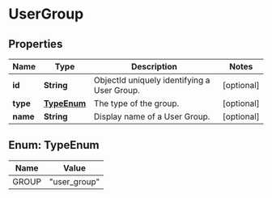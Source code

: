 
# UserGroup

## Properties
Name | Type | Description | Notes
------------ | ------------- | ------------- | -------------
**id** | **String** | ObjectId uniquely identifying a User Group. |  [optional]
**type** | [**TypeEnum**](#TypeEnum) | The type of the group. |  [optional]
**name** | **String** | Display name of a User Group. |  [optional]


<a name="TypeEnum"></a>
## Enum: TypeEnum
Name | Value
---- | -----
GROUP | &quot;user_group&quot;



